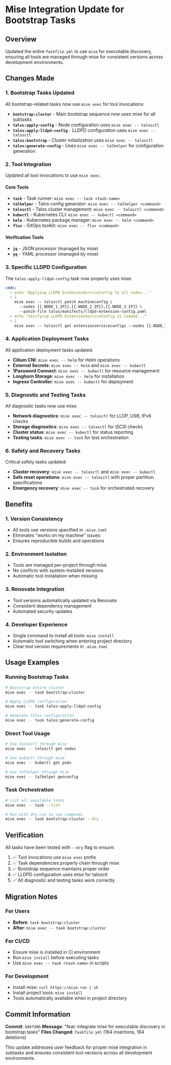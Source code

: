 # Mise Integration Update for Bootstrap Tasks

## Overview

Updated the entire `Taskfile.yml` to use `mise` for executable discovery, ensuring all tools are managed through mise for consistent versions across development environments.

## Changes Made

### 1. Bootstrap Tasks Updated

All bootstrap-related tasks now use `mise exec` for tool invocations:

- **`bootstrap:cluster`** - Main bootstrap sequence now uses mise for all subtasks
- **`talos:apply-config`** - Node configuration uses `mise exec -- talosctl`
- **`talos:apply-lldpd-config`** - LLDPD configuration uses `mise exec -- talosctl`
- **`talos:bootstrap`** - Cluster initialization uses `mise exec -- talosctl`
- **`talos:generate-config`** - Uses `mise exec -- talhelper` for configuration generation

### 2. Tool Integration

Updated all tool invocations to use `mise exec`:

#### Core Tools
- **`task`** - Task runner: `mise exec -- task <task-name>`
- **`talhelper`** - Talos config generator: `mise exec -- talhelper <command>`
- **`talosctl`** - Talos cluster management: `mise exec -- talosctl <command>`
- **`kubectl`** - Kubernetes CLI: `mise exec -- kubectl <command>`
- **`helm`** - Kubernetes package manager: `mise exec -- helm <command>`
- **`flux`** - GitOps toolkit: `mise exec -- flux <command>`

#### Verification Tools
- **`jq`** - JSON processor (managed by mise)
- **`yq`** - YAML processor (managed by mise)

### 3. Specific LLDPD Configuration

The `talos:apply-lldpd-config` task now properly uses mise:

```yaml
cmds:
  - echo "Applying LLDPD ExtensionServiceConfig to all nodes..."
  - |
    mise exec -- talosctl patch machineconfig \
      --nodes {{.NODE_1_IP}},{{.NODE_2_IP}},{{.NODE_3_IP}} \
      --patch-file talos/manifests/lldpd-extension-config.yaml
  - echo "Verifying LLDPD ExtensionServiceConfig is loaded..."
  - |
    mise exec -- talosctl get extensionserviceconfigs --nodes {{.NODE_1_IP}},{{.NODE_2_IP}},{{.NODE_3_IP}} || echo "ExtensionServiceConfigs will be visible after next reboot"
```

### 4. Application Deployment Tasks

All application deployment tasks updated:

- **Cilium CNI**: `mise exec -- helm` for Helm operations
- **External Secrets**: `mise exec -- helm` and `mise exec -- kubectl`
- **1Password Connect**: `mise exec -- kubectl` for resource management
- **Longhorn Storage**: `mise exec -- helm` for installation
- **Ingress Controller**: `mise exec -- kubectl` for deployment

### 5. Diagnostic and Testing Tasks

All diagnostic tasks now use mise:

- **Network diagnostics**: `mise exec -- talosctl` for LLDP, USB, IPv6 checks
- **Storage diagnostics**: `mise exec -- talosctl` for iSCSI checks
- **Cluster status**: `mise exec -- kubectl` for status reporting
- **Testing tasks**: `mise exec -- task` for test orchestration

### 6. Safety and Recovery Tasks

Critical safety tasks updated:

- **Cluster recovery**: `mise exec -- talosctl` and `mise exec -- kubectl`
- **Safe reset operations**: `mise exec -- talosctl` with proper partition specifications
- **Emergency recovery**: `mise exec -- task` for orchestrated recovery

## Benefits

### 1. Version Consistency
- All tools use versions specified in `.mise.toml`
- Eliminates "works on my machine" issues
- Ensures reproducible builds and operations

### 2. Environment Isolation
- Tools are managed per-project through mise
- No conflicts with system-installed versions
- Automatic tool installation when missing

### 3. Renovate Integration
- Tool versions automatically updated via Renovate
- Consistent dependency management
- Automated security updates

### 4. Developer Experience
- Single command to install all tools: `mise install`
- Automatic tool switching when entering project directory
- Clear tool version requirements in `.mise.toml`

## Usage Examples

### Running Bootstrap Tasks
```bash
# Bootstrap entire cluster
mise exec -- task bootstrap:cluster

# Apply LLDPD configuration
mise exec -- task talos:apply-lldpd-config

# Generate Talos configuration
mise exec -- task talos:generate-config
```

### Direct Tool Usage
```bash
# Use talosctl through mise
mise exec -- talosctl get nodes

# Use kubectl through mise
mise exec -- kubectl get pods

# Use talhelper through mise
mise exec -- talhelper genconfig
```

### Task Orchestration
```bash
# List all available tasks
mise exec -- task --list

# Run with dry-run to see commands
mise exec -- task bootstrap:cluster --dry
```

## Verification

All tasks have been tested with `--dry` flag to ensure:

1. ✅ Tool invocations use `mise exec` prefix
2. ✅ Task dependencies properly chain through mise
3. ✅ Bootstrap sequence maintains proper order
4. ✅ LLDPD configuration uses mise for talosctl
5. ✅ All diagnostic and testing tasks work correctly

## Migration Notes

### For Users
- **Before**: `task bootstrap:cluster`
- **After**: `mise exec -- task bootstrap:cluster`

### For CI/CD
- Ensure mise is installed in CI environment
- Run `mise install` before executing tasks
- Use `mise exec -- task <task-name>` in scripts

### For Development
- Install mise: `curl https://mise.run | sh`
- Install project tools: `mise install`
- Tools automatically available when in project directory

## Commit Information

**Commit**: `b86fd0b`
**Message**: "feat: integrate mise for executable discovery in bootstrap tasks"
**Files Changed**: `Taskfile.yml` (164 insertions, 164 deletions)

This update addresses user feedback for proper mise integration in subtasks and ensures consistent tool versions across all development environments.